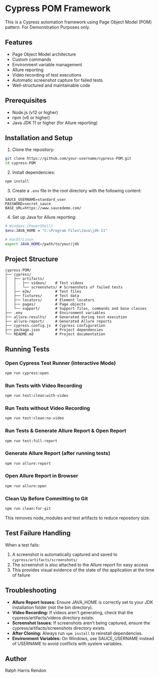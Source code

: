 # Cypress POM Framework

This is a Cypress automation framework using Page Object Model (POM) pattern. For Demonstration Purposes only.

## Features

- Page Object Model architecture
- Custom commands
- Environment variable management
- Allure reporting
- Video recording of test executions
- Automatic screenshot capture for failed tests
- Well-structured and maintainable code

## Prerequisites

- Node.js (v12 or higher)
- npm (v6 or higher)
- Java JDK 11 or higher (for Allure reporting)

## Installation and Setup

1. Clone the repository:
```bash
git clone https://github.com/your-username/cypress-POM.git
cd cypress-POM
```

2. Install dependencies:
```bash
npm install
```

3. Create a `.env` file in the root directory with the following content:
```
SAUCE_USERNAME=standard_user
PASSWORD=secret_sauce
BASE_URL=https://www.saucedemo.com/
```

4. Set up Java for Allure reporting:
```bash
# Windows (PowerShell)
$env:JAVA_HOME = "C:\Program Files\Java\jdk-11"

# macOS/Linux
export JAVA_HOME=/path/to/your/jdk
```

## Project Structure

```
cypress-POM/
├── cypress/
│   ├── artifacts/     
│   │   ├── videos/    # Test videos
│   │   └── screenshots/ # Screenshots of failed tests
│   ├── e2e/           # Test files
│   ├── fixtures/      # Test data
│   ├── locators/      # Element locators
│   ├── pages/         # Page objects
│   └── support/       # Support files, commands and base classes
├── .env               # Environment variables
├── allure-results/    # Generated during test execution
├── allure-report/     # Generated Allure reports
├── cypress.config.js  # Cypress configuration
├── package.json       # Project dependencies
└── README.md          # Project documentation
```

## Running Tests

### Open Cypress Test Runner (Interactive Mode)
```bash
npm run cypress:open
```

### Run Tests with Video Recording
```bash
npm run test:clean:with-video
```

### Run Tests without Video Recording
```bash
npm run test:clean:no-video
```

### Run Tests & Generate Allure Report & Open Report
```bash
npm run test:full-report
```

### Generate Allure Report (after running tests)
```bash
npm run allure:report
```

### Open Allure Report in Browser
```bash
npm run allure:open
```

### Clean Up Before Committing to Git
```bash
npm run clean:for-git
```
This removes node_modules and test artifacts to reduce repository size.

## Test Failure Handling

When a test fails:
1. A screenshot is automatically captured and saved to `cypress/artifacts/screenshots/`
2. The screenshot is also attached to the Allure report for easy access
3. This provides visual evidence of the state of the application at the time of failure

## Troubleshooting

- **Allure Report Issues:** Ensure JAVA_HOME is correctly set to your JDK installation folder (not the bin directory).
- **Video Recording:** If videos aren't generating, check that the cypress/artifacts/videos directory exists.
- **Screenshot Issues:** If screenshots aren't being captured, ensure the cypress/artifacts/screenshots directory exists.
- **After Cloning:** Always run `npm install` to reinstall dependencies.
- **Environment Variables:** On Windows, use SAUCE_USERNAME instead of USERNAME to avoid conflicts with system variables.

## Author
Ralph Harris Rendon